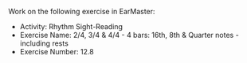 Work on the following exercise in EarMaster:
- Activity: Rhythm Sight-Reading
- Exercise Name: 2/4, 3/4 & 4/4 - 4 bars: 16th, 8th & Quarter notes - including rests
- Exercise Number: 12.8
